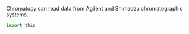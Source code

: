 Chromatopy can read data from Agilent and Shimadzu chromatographic systems. 

```py
import this
```

